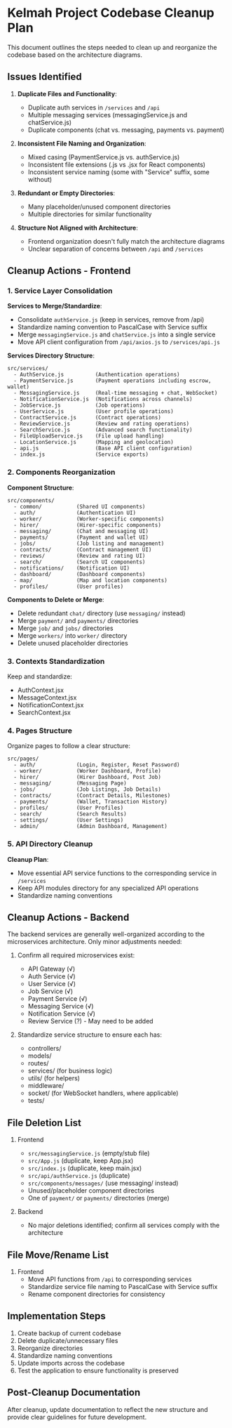 # Kelmah Project Codebase Cleanup Plan

This document outlines the steps needed to clean up and reorganize the codebase based on the architecture diagrams.

## Issues Identified

1. **Duplicate Files and Functionality**:
   - Duplicate auth services in `/services` and `/api`
   - Multiple messaging services (messagingService.js and chatService.js)
   - Duplicate components (chat vs. messaging, payments vs. payment)

2. **Inconsistent File Naming and Organization**:
   - Mixed casing (PaymentService.js vs. authService.js)
   - Inconsistent file extensions (.js vs .jsx for React components)
   - Inconsistent service naming (some with "Service" suffix, some without)

3. **Redundant or Empty Directories**:
   - Many placeholder/unused component directories 
   - Multiple directories for similar functionality

4. **Structure Not Aligned with Architecture**:
   - Frontend organization doesn't fully match the architecture diagrams
   - Unclear separation of concerns between `/api` and `/services`

## Cleanup Actions - Frontend

### 1. Service Layer Consolidation

**Services to Merge/Standardize**:
- Consolidate `authService.js` (keep in services, remove from /api)
- Standardize naming convention to PascalCase with Service suffix
- Merge `messagingService.js` and `chatService.js` into a single service
- Move API client configuration from `/api/axios.js` to `/services/api.js`

**Services Directory Structure**:
```
src/services/
  - AuthService.js          (Authentication operations)
  - PaymentService.js       (Payment operations including escrow, wallet)
  - MessagingService.js     (Real-time messaging + chat, WebSocket)
  - NotificationService.js  (Notifications across channels)
  - JobService.js           (Job operations)
  - UserService.js          (User profile operations)
  - ContractService.js      (Contract operations)
  - ReviewService.js        (Review and rating operations)
  - SearchService.js        (Advanced search functionality)
  - FileUploadService.js    (File upload handling)
  - LocationService.js      (Mapping and geolocation)
  - api.js                  (Base API client configuration)
  - index.js                (Service exports)
```

### 2. Components Reorganization

**Component Structure**:
```
src/components/
  - common/           (Shared UI components)
  - auth/             (Authentication UI)
  - worker/           (Worker-specific components)
  - hirer/            (Hirer-specific components)
  - messaging/        (Chat and messaging UI)
  - payments/         (Payment and wallet UI)
  - jobs/             (Job listing and management)
  - contracts/        (Contract management UI)
  - reviews/          (Review and rating UI)
  - search/           (Search UI components)
  - notifications/    (Notification UI)
  - dashboard/        (Dashboard components)
  - map/              (Map and location components)
  - profiles/         (User profiles)
```

**Components to Delete or Merge**:
- Delete redundant `chat/` directory (use `messaging/` instead)
- Merge `payment/` and `payments/` directories
- Merge `job/` and `jobs/` directories
- Merge `workers/` into `worker/` directory
- Delete unused placeholder directories

### 3. Contexts Standardization

Keep and standardize:
- AuthContext.jsx
- MessageContext.jsx 
- NotificationContext.jsx
- SearchContext.jsx

### 4. Pages Structure

Organize pages to follow a clear structure:
```
src/pages/
  - auth/             (Login, Register, Reset Password)
  - worker/           (Worker Dashboard, Profile)
  - hirer/            (Hirer Dashboard, Post Job)
  - messaging/        (Messaging Page)
  - jobs/             (Job Listings, Job Details)
  - contracts/        (Contract Details, Milestones)
  - payments/         (Wallet, Transaction History)
  - profiles/         (User Profiles)
  - search/           (Search Results)
  - settings/         (User Settings)
  - admin/            (Admin Dashboard, Management)
```

### 5. API Directory Cleanup

**Cleanup Plan**:
- Move essential API service functions to the corresponding service in `/services`
- Keep API modules directory for any specialized API operations
- Standardize naming conventions

## Cleanup Actions - Backend

The backend services are generally well-organized according to the microservices architecture. Only minor adjustments needed:

1. Confirm all required microservices exist:
   - API Gateway (√)
   - Auth Service (√)
   - User Service (√)
   - Job Service (√)
   - Payment Service (√)
   - Messaging Service (√)
   - Notification Service (√)
   - Review Service (?) - May need to be added

2. Standardize service structure to ensure each has:
   - controllers/
   - models/
   - routes/
   - services/ (for business logic)
   - utils/ (for helpers)
   - middleware/
   - socket/ (for WebSocket handlers, where applicable)
   - tests/

## File Deletion List

1. Frontend
   - `src/messagingService.js` (empty/stub file)
   - `src/App.js` (duplicate, keep App.jsx)
   - `src/index.js` (duplicate, keep main.jsx)
   - `src/api/authService.js` (duplicate)
   - `src/components/messages/` (use messaging/ instead)
   - Unused/placeholder component directories
   - One of `payment/` or `payments/` directories (merge)

2. Backend
   - No major deletions identified; confirm all services comply with the architecture

## File Move/Rename List

1. Frontend
   - Move API functions from `/api` to corresponding services
   - Standardize service file naming to PascalCase with Service suffix
   - Rename component directories for consistency

## Implementation Steps

1. Create backup of current codebase
2. Delete duplicate/unnecessary files
3. Reorganize directories
4. Standardize naming conventions 
5. Update imports across the codebase
6. Test the application to ensure functionality is preserved

## Post-Cleanup Documentation

After cleanup, update documentation to reflect the new structure and provide clear guidelines for future development. 